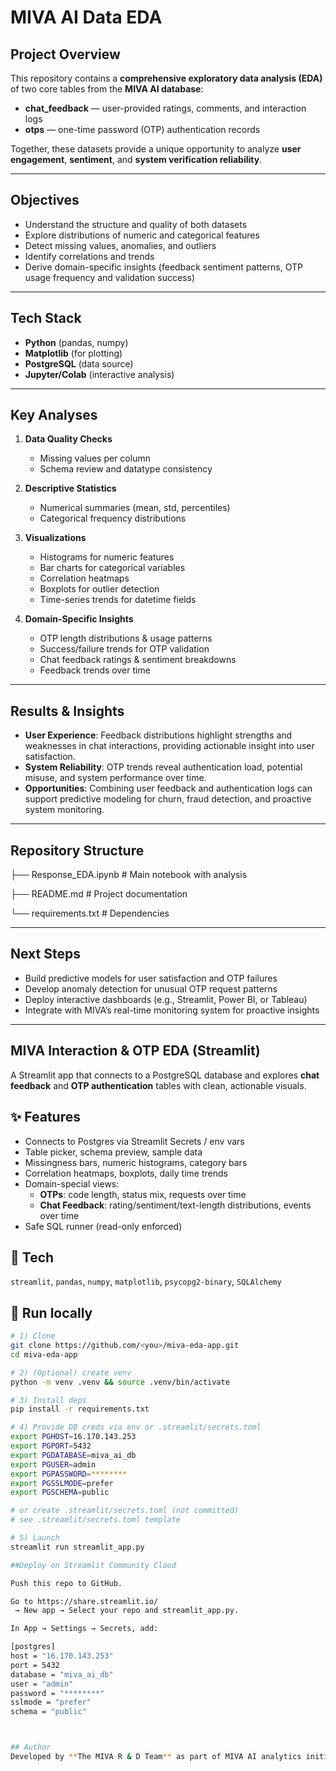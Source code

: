# MIVA AI Data EDA

## Project Overview
This repository contains a **comprehensive exploratory data analysis (EDA)** of two core tables from the **MIVA AI database**:

- **chat_feedback** — user-provided ratings, comments, and interaction logs  
- **otps** — one-time password (OTP) authentication records  

Together, these datasets provide a unique opportunity to analyze **user engagement**, **sentiment**, and **system verification reliability**.

---

## Objectives
- Understand the structure and quality of both datasets  
- Explore distributions of numeric and categorical features  
- Detect missing values, anomalies, and outliers  
- Identify correlations and trends  
- Derive domain-specific insights (feedback sentiment patterns, OTP usage frequency and validation success)

---

## Tech Stack
- **Python** (pandas, numpy)  
- **Matplotlib** (for plotting)  
- **PostgreSQL** (data source)  
- **Jupyter/Colab** (interactive analysis)  

---

## Key Analyses
1. **Data Quality Checks**  
   - Missing values per column  
   - Schema review and datatype consistency  

2. **Descriptive Statistics**  
   - Numerical summaries (mean, std, percentiles)  
   - Categorical frequency distributions  

3. **Visualizations**  
   - Histograms for numeric features  
   - Bar charts for categorical variables  
   - Correlation heatmaps  
   - Boxplots for outlier detection  
   - Time-series trends for datetime fields  

4. **Domain-Specific Insights**  
   - OTP length distributions & usage patterns  
   - Success/failure trends for OTP validation  
   - Chat feedback ratings & sentiment breakdowns  
   - Feedback trends over time  

---

## Results & Insights
- **User Experience**: Feedback distributions highlight strengths and weaknesses in chat interactions, providing actionable insight into user satisfaction.  
- **System Reliability**: OTP trends reveal authentication load, potential misuse, and system performance over time.  
- **Opportunities**: Combining user feedback and authentication logs can support predictive modeling for churn, fraud detection, and proactive system monitoring.  

---

## Repository Structure


├── Response_EDA.ipynb # Main notebook with analysis

├── README.md # Project documentation

└── requirements.txt # Dependencies

---

## Next Steps
- Build predictive models for user satisfaction and OTP failures  
- Develop anomaly detection for unusual OTP request patterns  
- Deploy interactive dashboards (e.g., Streamlit, Power BI, or Tableau)  
- Integrate with MIVA’s real-time monitoring system for proactive insights  

---




## MIVA Interaction & OTP EDA (Streamlit)

A Streamlit app that connects to a PostgreSQL database and explores **chat feedback** and **OTP authentication** tables with clean, actionable visuals.

## ✨ Features
- Connects to Postgres via Streamlit Secrets / env vars
- Table picker, schema preview, sample data
- Missingness bars, numeric histograms, category bars
- Correlation heatmaps, boxplots, daily time trends
- Domain-special views:
  - **OTPs**: code length, status mix, requests over time
  - **Chat Feedback**: rating/sentiment/text-length distributions, events over time
- Safe SQL runner (read-only enforced)

## 🧱 Tech
`streamlit`, `pandas`, `numpy`, `matplotlib`, `psycopg2-binary`, `SQLAlchemy`

## 🚀 Run locally

```bash
# 1) Clone
git clone https://github.com/<you>/miva-eda-app.git
cd miva-eda-app

# 2) (Optional) create venv
python -m venv .venv && source .venv/bin/activate

# 3) Install deps
pip install -r requirements.txt

# 4) Provide DB creds via env or .streamlit/secrets.toml
export PGHOST=16.170.143.253
export PGPORT=5432
export PGDATABASE=miva_ai_db
export PGUSER=admin
export PGPASSWORD=********
export PGSSLMODE=prefer
export PGSCHEMA=public

# or create .streamlit/secrets.toml (not committed)
# see .streamlit/secrets.toml template

# 5) Launch
streamlit run streamlit_app.py

##Deploy on Streamlit Community Cloud

Push this repo to GitHub.

Go to https://share.streamlit.io/
 → New app → Select your repo and streamlit_app.py.

In App → Settings → Secrets, add:

[postgres]
host = "16.170.143.253"
port = 5432
database = "miva_ai_db"
user = "admin"
password = "********"
sslmode = "prefer"
schema = "public"



## Author
Developed by **The MIVA R & D Team** as part of MIVA AI analytics initiatives.  

